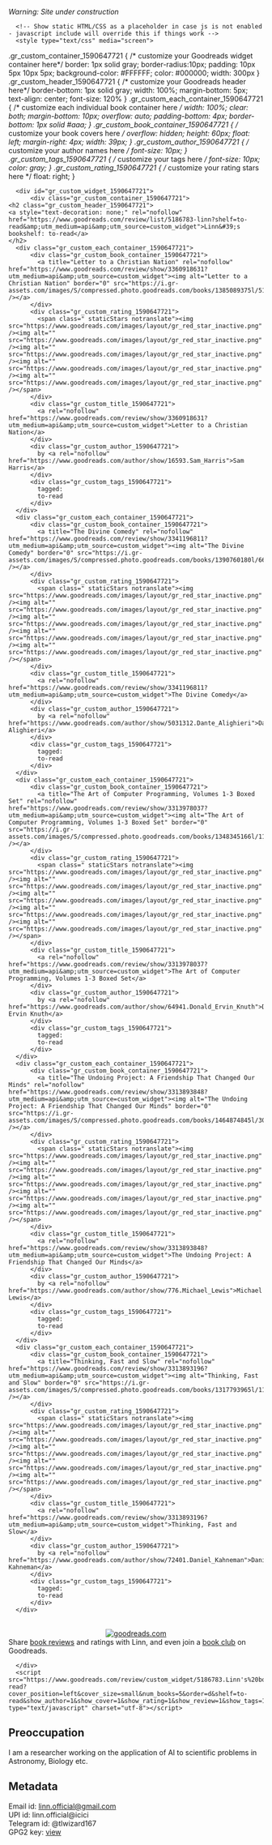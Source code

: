 _Warning: Site under construction_

      <!-- Show static HTML/CSS as a placeholder in case js is not enabled - javascript include will override this if things work -->
      <style type="text/css" media="screen">
  .gr_custom_container_1590647721 {
    /* customize your Goodreads widget container here*/
    border: 1px solid gray;
    border-radius:10px;
    padding: 10px 5px 10px 5px;
    background-color: #FFFFFF;
    color: #000000;
    width: 300px
  }
  .gr_custom_header_1590647721 {
    /* customize your Goodreads header here*/
    border-bottom: 1px solid gray;
    width: 100%;
    margin-bottom: 5px;
    text-align: center;
    font-size: 120%
  }
  .gr_custom_each_container_1590647721 {
    /* customize each individual book container here */
    width: 100%;
    clear: both;
    margin-bottom: 10px;
    overflow: auto;
    padding-bottom: 4px;
    border-bottom: 1px solid #aaa;
  }
  .gr_custom_book_container_1590647721 {
    /* customize your book covers here */
    overflow: hidden;
    height: 60px;
      float: left;
      margin-right: 4px;
      width: 39px;
  }
  .gr_custom_author_1590647721 {
    /* customize your author names here */
    font-size: 10px;
  }
  .gr_custom_tags_1590647721 {
    /* customize your tags here */
    font-size: 10px;
    color: gray;
  }
  .gr_custom_rating_1590647721 {
    /* customize your rating stars here */
    float: right;
  }
</style>

      <div id="gr_custom_widget_1590647721">
          <div class="gr_custom_container_1590647721">
    <h2 class="gr_custom_header_1590647721">
    <a style="text-decoration: none;" rel="nofollow" href="https://www.goodreads.com/review/list/5186783-linn?shelf=to-read&amp;utm_medium=api&amp;utm_source=custom_widget">Linn&#39;s bookshelf: to-read</a>
    </h2>
      <div class="gr_custom_each_container_1590647721">
          <div class="gr_custom_book_container_1590647721">
            <a title="Letter to a Christian Nation" rel="nofollow" href="https://www.goodreads.com/review/show/3360918631?utm_medium=api&amp;utm_source=custom_widget"><img alt="Letter to a Christian Nation" border="0" src="https://i.gr-assets.com/images/S/compressed.photo.goodreads.com/books/1385089375l/51299._SY75_.jpg" /></a>
          </div>
          <div class="gr_custom_rating_1590647721">
            <span class=" staticStars notranslate"><img src="https://www.goodreads.com/images/layout/gr_red_star_inactive.png" /><img alt="" src="https://www.goodreads.com/images/layout/gr_red_star_inactive.png" /><img alt="" src="https://www.goodreads.com/images/layout/gr_red_star_inactive.png" /><img alt="" src="https://www.goodreads.com/images/layout/gr_red_star_inactive.png" /><img alt="" src="https://www.goodreads.com/images/layout/gr_red_star_inactive.png" /></span>
          </div>
          <div class="gr_custom_title_1590647721">
            <a rel="nofollow" href="https://www.goodreads.com/review/show/3360918631?utm_medium=api&amp;utm_source=custom_widget">Letter to a Christian Nation</a>
          </div>
          <div class="gr_custom_author_1590647721">
            by <a rel="nofollow" href="https://www.goodreads.com/author/show/16593.Sam_Harris">Sam Harris</a>
          </div>
          <div class="gr_custom_tags_1590647721">
            tagged:
            to-read
          </div>
      </div>
      <div class="gr_custom_each_container_1590647721">
          <div class="gr_custom_book_container_1590647721">
            <a title="The Divine Comedy" rel="nofollow" href="https://www.goodreads.com/review/show/3341196811?utm_medium=api&amp;utm_source=custom_widget"><img alt="The Divine Comedy" border="0" src="https://i.gr-assets.com/images/S/compressed.photo.goodreads.com/books/1390760180l/6656._SY75_.jpg" /></a>
          </div>
          <div class="gr_custom_rating_1590647721">
            <span class=" staticStars notranslate"><img src="https://www.goodreads.com/images/layout/gr_red_star_inactive.png" /><img alt="" src="https://www.goodreads.com/images/layout/gr_red_star_inactive.png" /><img alt="" src="https://www.goodreads.com/images/layout/gr_red_star_inactive.png" /><img alt="" src="https://www.goodreads.com/images/layout/gr_red_star_inactive.png" /><img alt="" src="https://www.goodreads.com/images/layout/gr_red_star_inactive.png" /></span>
          </div>
          <div class="gr_custom_title_1590647721">
            <a rel="nofollow" href="https://www.goodreads.com/review/show/3341196811?utm_medium=api&amp;utm_source=custom_widget">The Divine Comedy</a>
          </div>
          <div class="gr_custom_author_1590647721">
            by <a rel="nofollow" href="https://www.goodreads.com/author/show/5031312.Dante_Alighieri">Dante Alighieri</a>
          </div>
          <div class="gr_custom_tags_1590647721">
            tagged:
            to-read
          </div>
      </div>
      <div class="gr_custom_each_container_1590647721">
          <div class="gr_custom_book_container_1590647721">
            <a title="The Art of Computer Programming, Volumes 1-3 Boxed Set" rel="nofollow" href="https://www.goodreads.com/review/show/3313978037?utm_medium=api&amp;utm_source=custom_widget"><img alt="The Art of Computer Programming, Volumes 1-3 Boxed Set" border="0" src="https://i.gr-assets.com/images/S/compressed.photo.goodreads.com/books/1348345166l/112239._SX50_.jpg" /></a>
          </div>
          <div class="gr_custom_rating_1590647721">
            <span class=" staticStars notranslate"><img src="https://www.goodreads.com/images/layout/gr_red_star_inactive.png" /><img alt="" src="https://www.goodreads.com/images/layout/gr_red_star_inactive.png" /><img alt="" src="https://www.goodreads.com/images/layout/gr_red_star_inactive.png" /><img alt="" src="https://www.goodreads.com/images/layout/gr_red_star_inactive.png" /><img alt="" src="https://www.goodreads.com/images/layout/gr_red_star_inactive.png" /></span>
          </div>
          <div class="gr_custom_title_1590647721">
            <a rel="nofollow" href="https://www.goodreads.com/review/show/3313978037?utm_medium=api&amp;utm_source=custom_widget">The Art of Computer Programming, Volumes 1-3 Boxed Set</a>
          </div>
          <div class="gr_custom_author_1590647721">
            by <a rel="nofollow" href="https://www.goodreads.com/author/show/64941.Donald_Ervin_Knuth">Donald Ervin Knuth</a>
          </div>
          <div class="gr_custom_tags_1590647721">
            tagged:
            to-read
          </div>
      </div>
      <div class="gr_custom_each_container_1590647721">
          <div class="gr_custom_book_container_1590647721">
            <a title="The Undoing Project: A Friendship That Changed Our Minds" rel="nofollow" href="https://www.goodreads.com/review/show/3313893848?utm_medium=api&amp;utm_source=custom_widget"><img alt="The Undoing Project: A Friendship That Changed Our Minds" border="0" src="https://i.gr-assets.com/images/S/compressed.photo.goodreads.com/books/1464874845l/30334134._SY75_.jpg" /></a>
          </div>
          <div class="gr_custom_rating_1590647721">
            <span class=" staticStars notranslate"><img src="https://www.goodreads.com/images/layout/gr_red_star_inactive.png" /><img alt="" src="https://www.goodreads.com/images/layout/gr_red_star_inactive.png" /><img alt="" src="https://www.goodreads.com/images/layout/gr_red_star_inactive.png" /><img alt="" src="https://www.goodreads.com/images/layout/gr_red_star_inactive.png" /><img alt="" src="https://www.goodreads.com/images/layout/gr_red_star_inactive.png" /></span>
          </div>
          <div class="gr_custom_title_1590647721">
            <a rel="nofollow" href="https://www.goodreads.com/review/show/3313893848?utm_medium=api&amp;utm_source=custom_widget">The Undoing Project: A Friendship That Changed Our Minds</a>
          </div>
          <div class="gr_custom_author_1590647721">
            by <a rel="nofollow" href="https://www.goodreads.com/author/show/776.Michael_Lewis">Michael   Lewis</a>
          </div>
          <div class="gr_custom_tags_1590647721">
            tagged:
            to-read
          </div>
      </div>
      <div class="gr_custom_each_container_1590647721">
          <div class="gr_custom_book_container_1590647721">
            <a title="Thinking, Fast and Slow" rel="nofollow" href="https://www.goodreads.com/review/show/3313893196?utm_medium=api&amp;utm_source=custom_widget"><img alt="Thinking, Fast and Slow" border="0" src="https://i.gr-assets.com/images/S/compressed.photo.goodreads.com/books/1317793965l/11468377._SX50_.jpg" /></a>
          </div>
          <div class="gr_custom_rating_1590647721">
            <span class=" staticStars notranslate"><img src="https://www.goodreads.com/images/layout/gr_red_star_inactive.png" /><img alt="" src="https://www.goodreads.com/images/layout/gr_red_star_inactive.png" /><img alt="" src="https://www.goodreads.com/images/layout/gr_red_star_inactive.png" /><img alt="" src="https://www.goodreads.com/images/layout/gr_red_star_inactive.png" /><img alt="" src="https://www.goodreads.com/images/layout/gr_red_star_inactive.png" /></span>
          </div>
          <div class="gr_custom_title_1590647721">
            <a rel="nofollow" href="https://www.goodreads.com/review/show/3313893196?utm_medium=api&amp;utm_source=custom_widget">Thinking, Fast and Slow</a>
          </div>
          <div class="gr_custom_author_1590647721">
            by <a rel="nofollow" href="https://www.goodreads.com/author/show/72401.Daniel_Kahneman">Daniel Kahneman</a>
          </div>
          <div class="gr_custom_tags_1590647721">
            tagged:
            to-read
          </div>
      </div>
  <br style="clear: both"/>
  <center>
    <a rel="nofollow" href="https://www.goodreads.com/"><img alt="goodreads.com" style="border:0" src="https://www.goodreads.com/images/widget/widget_logo.gif" /></a>
  </center>
  <noscript>
    Share <a rel="nofollow" href="https://www.goodreads.com/">book reviews</a> and ratings with Linn, and even join a <a rel="nofollow" href="https://www.goodreads.com/group">book club</a> on Goodreads.
  </noscript>
  </div>

      </div>
      <script src="https://www.goodreads.com/review/custom_widget/5186783.Linn's%20bookshelf:%20to-read?cover_position=left&cover_size=small&num_books=5&order=d&shelf=to-read&show_author=1&show_cover=1&show_rating=1&show_review=1&show_tags=1&show_title=1&sort=date_added&widget_bg_color=FFFFFF&widget_bg_transparent=&widget_border_width=1&widget_id=1590647721&widget_text_color=000000&widget_title_size=medium&widget_width=medium" type="text/javascript" charset="utf-8"></script>

## Preoccupation
I am a researcher working on the application of AI to scientific problems in Astronomy, Biology etc. 

## Metadata
Email id: linn.official@gmail.com  
UPI id: linn.official@icici  
Telegram id: @tlwizard167  
GPG2 key: [ view ](./info/linn-key.asc)  
